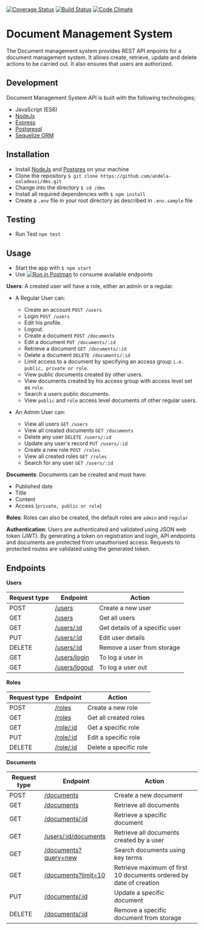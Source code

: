 [![Coverage Status](https://coveralls.io/repos/github/andela-oaladeusi/dms/badge.svg?branch=staging)](https://coveralls.io/github/andela-oaladeusi/dms?branch=staging) [![Build Status](https://travis-ci.org/andela-oaladeusi/dms.svg?branch=master)](https://travis-ci.org/andela-oaladeusi/dms) [![Code Climate](https://codeclimate.com/repos/58ac1f917dc061005e007268/badges/aa2cf7e31c3bdcb34278/gpa.svg)](https://codeclimate.com/repos/58ac1f917dc061005e007268/feed)

# Document Management System
The Document management system provides REST API enpoints for a document management system. It allows create, retrieve, update and delete actions to be carried out.
It also ensures that users are authorized.

## Development
Document Management System API is built with the following technologies;
- JavaScript (ES6)
- [NodeJs](https://nodejs.org)
- [Express](http://expressjs.com/)
- [Postgresql](https://www.postgresql.org/)
- [Sequelize ORM](http://docs.sequelizejs.com/en/v3/)

## Installation
- Install [NodeJs](https://nodejs.org/en/) and [Postgres](https://www.postgresql.org/) on your machine
- Clone the repository `$ git clone https://github.com/andela-oaladeusi/dms.git`
- Change into the directory `$ cd /dms`
- Install all required dependencies with `$ npm install`
- Create a `.env` file in your root directory as described in `.env.sample` file

## Testing
- Run Test `npm test`

## Usage
- Start the app with `$ npm start`
- Use [![Run in Postman](https://run.pstmn.io/button.svg)](https://app.getpostman.com/run-collection/8d7dc3154fb4a75853f2) to consume available endpoints

**Users**:
A created user will have a role, either an admin or a regular.
- A Regular User can:
    - Create an account `POST /users`
    - Login `POST /users`
    - Edit his profile.
    - Logout.
    - Create a document `POST /documents`
    - Edit a document `PUT /documents/:id`
    - Retrieve a document `GET /documents/:id`
    - Delete a document `DELETE /documents/:id`
    - Limit access to a document by specifying an access group `i.e. public, private or role`.
    - View public documents created by other users.
    - View documents created by his access group with access level set as `role`.
    - Search a users public documents.
    - View `public` and `role` access level documents of other regular users.

- An Admin User can:
    - View all users `GET /users`
    - View all created documents `GET /documents`
    - Delete any user `DELETE /users/:id`
    - Update any user's record `PUT /users/:id`
    - Create a new role `POST /roles`
    - View all created roles `GET /roles`
    - Search for any user `GET /users/:id`

**Documents**:
Documents can be created and must have:
- Published date
- Title
- Content
- Access (`private, public or role`)

**Roles**:
Roles can also be created, the default roles are `admin` and `regular`

**Authentication**:
Users are authenticated and validated using JSON web token (JWT).
By generating a token on registration and login, API endpoints and documents are protected from unauthorised access.
Requests to protected routes are validated using the generated token.

## Endpoints

**Users**

Request type | Endpoint | Action
------------ | -------- | ------
POST | [/users](#create-users) | Create a new user
GET | [/users](#get-users) | Get all users
GET | [/users/:id](#get-a-user) | Get details of a specific user
PUT | [/users/:id](#update-user) | Edit user details
DELETE | [/users/:id](#delete-user) | Remove a user from storage
GET | [/users/login](#login) | To log a user in
GET | [/users/logout](#logout) | To log a user out

**Roles**

Request type | Endpoint | Action
------------ | -------- | ------
POST | [/roles](#create-role) | Create a new role
GET | [/roles](#get-roles) | Get all created roles
GET | [/role/:id](#get-a-role) | Get a specific role
PUT | [/role/:id](#edit-a-role) | Edit a specific role
DELETE | [/role/:id](#delete-a-role) | Delete a specific role

**Documents**

Request type | Endpoint | Action
------------ | -------- | ------
POST | [/documents](#create-document) | Create a new document
GET | [/documents](#get-documents) | Retrieve all documents
GET | [/documents/:id](#get-a-document) | Retrieve a specific document
GET | [/users/:id/documents](#get-documents-by-user) | Retrieve all documents created by a user
GET | [/documents?query=new](#search-document-by-key) | Search documents using key terms
GET | [/documents?limit=10](#get-documents) | Retrieve maximum of first 10 documents ordered by date of creation
PUT | [/documents/:id](#update-document) | Update a specific document
DELETE | [/documents/:id](#delete-document) | Remove a specific document from storage
